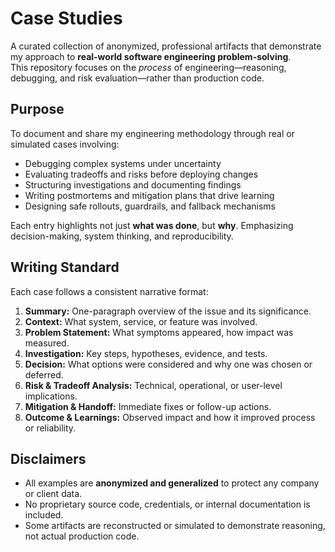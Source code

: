 # Case Studies

A curated collection of anonymized, professional artifacts that demonstrate my approach to **real-world software engineering problem-solving**.  
This repository focuses on the *process* of engineering—reasoning, debugging, and risk evaluation—rather than production code.


## Purpose

To document and share my engineering methodology through real or simulated cases involving:

- Debugging complex systems under uncertainty  
- Evaluating tradeoffs and risks before deploying changes  
- Structuring investigations and documenting findings  
- Writing postmortems and mitigation plans that drive learning  
- Designing safe rollouts, guardrails, and fallback mechanisms  

Each entry highlights not just **what was done**, but **why**. Emphasizing decision-making, system thinking, and reproducibility.

## Writing Standard

Each case follows a consistent narrative format:

1. **Summary:** One-paragraph overview of the issue and its significance.  
2. **Context:** What system, service, or feature was involved.  
3. **Problem Statement:** What symptoms appeared, how impact was measured.  
4. **Investigation:** Key steps, hypotheses, evidence, and tests.  
5. **Decision:** What options were considered and why one was chosen or deferred.  
6. **Risk & Tradeoff Analysis:** Technical, operational, or user-level implications.  
7. **Mitigation & Handoff:** Immediate fixes or follow-up actions.  
8. **Outcome & Learnings:** Observed impact and how it improved process or reliability.


## Disclaimers

- All examples are **anonymized and generalized** to protect any company or client data.  
- No proprietary source code, credentials, or internal documentation is included.  
- Some artifacts are reconstructed or simulated to demonstrate reasoning, not actual production code.

